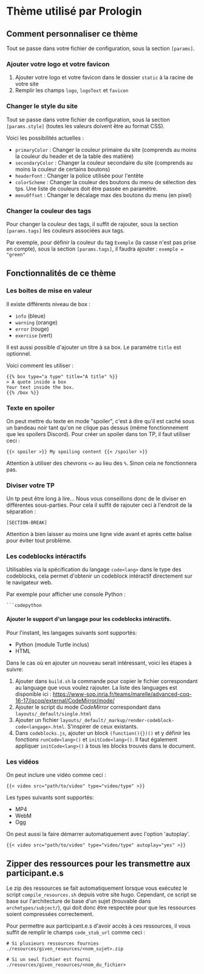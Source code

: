 # Thème utilisé par Prologin

## Comment personnaliser ce thème

Tout se passe dans votre fichier de configuration, sous la section `[params]`.

### Ajouter votre logo et votre favicon

1. Ajouter votre logo et votre favicon dans le dossier `static` à la racine de
   votre site
2. Remplir les champs `logo`, `logoText` et `favicon`

### Changer le style du site

Tout se passe dans votre fichier de configuration, sous la section
`[params.style]` (toutes les valeurs doivent être au format CSS).

Voici les possibilités actuelles :
- `primaryColor`   : Changer la couleur primaire du site (comprends au moins
                     la couleur du header et de la table des matière)
- `secondaryColor` : Changer la couleur secondaire du site (comprends au moins
                     la couleur de certains boutons)
- `headerFont`     : Changer la police utilisée pour l'entête
- `colorScheme`    : Changer la couleur des boutons du menu de sélection des tps.
                     Une liste de couleurs doit être passée en paramètre.
- `menuOffset`     : Changer le décalage max des boutons du menu (en pixel)

### Changer la couleur des tags

Pour changer la couleur des tags, il suffit de rajouter, sous la section
`[params.tags]` les couleurs associées aux tags. 

Par exemple, pour définir la couleur du tag `Exemple` (la casse n'est pas prise
en compte), sous la section `[params.tags]`, il faudra ajouter : `exemple = "green"`

## Fonctionnalités de ce thème

### Les boites de mise en valeur

Il existe différents niveau de box :
- `info`     (bleue)
- `warning`  (orange)
- `error`    (rouge)
- `exercise` (vert)

Il est aussi possible d'ajouter un titre à sa box.
Le paramètre `title` est optionnel.

Voici comment les utiliser :

```
{{% box type="a type" title="A title" %}}
> A quote inside a box
Your text inside the box.
{{% /box %}}
```

### Texte en spoiler

On peut mettre du texte en mode "spoiler", c'est à dire qu'il est caché sous
un bandeau noir tant qu'on ne clique pas dessus (même fonctionnement que les
spoilers Discord). Pour créer un spoiler dans ton TP, il faut utiliser ceci :

```
{{< spoiler >}} My spoiling content {{< /spoiler >}}
```

Attention à utiliser des chevrons `<>` au lieu des `%`. Sinon cela ne
fonctionnera pas.


### Diviser votre TP

Un tp peut être long à lire... Nous vous conseillons donc de le diviser en différentes sous-parties.
Pour cela il suffit de rajouter ceci à l'endroit de la séparation :

```
[SECTION-BREAK]
```

Attention à bien laisser au moins une ligne vide avant et après cette balise pour éviter tout problème.



### Les codeblocks intéractifs

Utilisables via la spécification du langage `code<lang>` dans le type des
codeblocks, cela permet d'obtenir un codeblock intéractif directement sur le
navigateur web.

Par exemple pour afficher une console Python :
````
```codepython
````

#### Ajouter le support d'un langage pour les codeblocks intéractifs.

Pour l'instant, les langages suivants sont supportés:

- Python (module Turtle inclus)
- HTML

Dans le cas où en ajouter un nouveau serait intéressant, voici les étapes à suivre:


1. Ajouter dans `build.sh` la commande pour copier le fichier correspondant au language que vous voulez rajouter. 
    La liste des languages est disponible ici : https://www-sop.inria.fr/teams/marelle/advanced-coq-16-17/jscoq/external/CodeMirror/mode/
2. Ajouter le script du mode _CodeMirror_ correspondant dans `layouts/_default/single.html`
3. Ajouter un fichier `layouts/_default/_markup/render-codeblock-code<langage>.html`. S'inspirer de ceux existants.
4. Dans `codeblocks.js`, ajouter un block `(function(){})()` et y définir les
    fonctions `runCode<lang>()` et `initCode<lang>()`. Il faut également
    appliquer `initCode<lang>()` à tous les blocks trouvés dans le document.

### Les vidéos

On peut inclure une vidéo comme ceci :

```
{{< video src="path/to/video" type="video/type" >}}
``` 

Les types suivants sont supportés:
- MP4
- WebM
- Ogg

On peut aussi la faire démarrer automatiquement avec l'option 'autoplay'.

```
{{< video src="path/to/video" type="video/type" autoplay="yes" >}}
```


## Zipper des ressources pour les transmettre aux participant.e.s

Le zip des ressources se fait automatiquement lorsque vous exécutez le script
`compile_resources.sh` depuis votre site hugo. Cependant, ce script se base sur
l'architecture de base d'un sujet (trouvable dans `archetypes/subject/`), qui
doit donc être respectée pour que les ressources soient compressées
correctement. 

Pour permettre aux participant.e.s d'avoir accès à ces ressources, il vous
suffit de remplir le champs `code_stub_url` comme ceci : 

```
# Si plusieurs ressources fournies
./resources/given_resources/<nom_sujet>.zip

# Si un seul fichier est fourni
./resources/given_resources/<nom_du_fichier>
```
